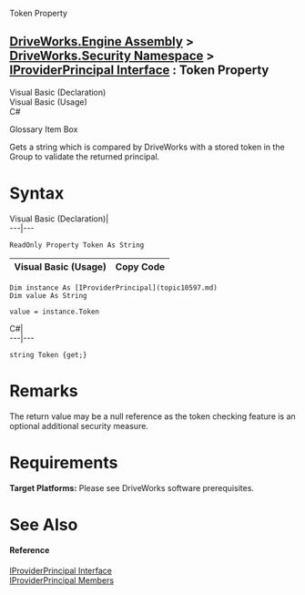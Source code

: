 Token Property   
  
[DriveWorks.Engine Assembly](topic2156.md) > [DriveWorks.Security Namespace](topic10574.md) > [IProviderPrincipal Interface](topic10597.md) : Token Property  
---  
  
Visual Basic (Declaration)    
Visual Basic (Usage)    
C# 

Glossary Item Box

Gets a string which is compared by DriveWorks with a stored token in the Group to validate the returned principal. 

# Syntax

Visual Basic (Declaration)|   
---|---  
      
    
    ReadOnly Property Token As String  
  
Visual Basic (Usage)| Copy Code  
---|---  
      
    
    Dim instance As [IProviderPrincipal](topic10597.md)
    Dim value As String
     
    value = instance.Token  
  
C#|   
---|---  
      
    
    string Token {get;}  
  
# Remarks

The return value may be a null reference as the token checking feature is an optional additional security measure.

# Requirements

**Target Platforms:** Please see DriveWorks software prerequisites.

# See Also

#### Reference

[IProviderPrincipal Interface](topic10597.md)   
[IProviderPrincipal Members](topic10598.md)


